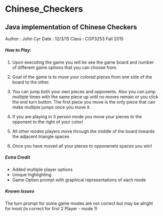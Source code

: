 # Chinese_Checkers
## Java implementation of Chinese Checkers

Author : John Cyr
Date : 12/3/15
Class : COP3253 Fall 2015

##### How to Play:

1. Upon executing the game you will be see the game board and number 
   of different game options that you can choose from.

2. Goal of the game is to move your colored pieces from one side of the board 
   to the other.

3. You can jump both your own pieces and opponents. Also you can jump multiple
   times with the same piece up until no moves remain or you click the 
   end turn button. The first piece you move is the only piece that can
   make multiple jumps once you move it.

4. If you are playing in 3 person mode you move your pieces to 
   the opponent to the right of your color/

5. All other modes players move through the middle of the board towards 
   the adjacent triangle spaces 

6. Once you have moved all your pieces to opponenets spaces you win!

##### Extra Credit

* Added multiple player options
* Unique highlighting 
* Game Option prompt with graphical representations of each mode 

##### Known Issues 

The turn prompt for some game modes are not correct
but may be alright for most (is correct for first 2 Player - mode 1)


